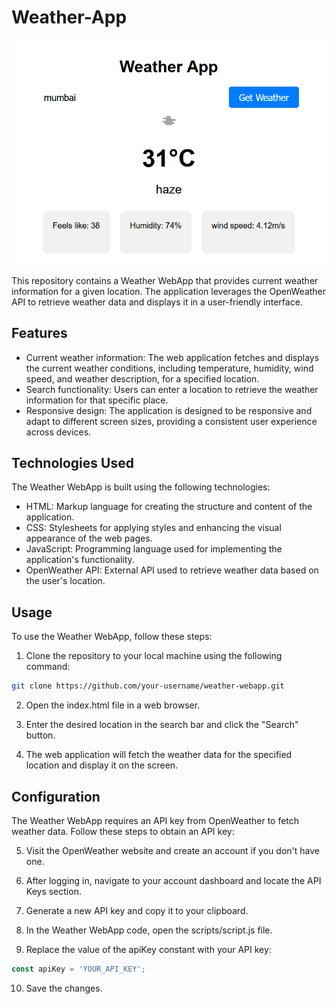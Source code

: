# Weather-App
![Weather App](screenshot.png)

This repository contains a Weather WebApp that provides current weather information for a given location. The application leverages the OpenWeather API to retrieve weather data and displays it in a user-friendly interface.
## Features
- Current weather information: The web application fetches and displays the current weather conditions, including temperature, humidity, wind speed, and weather     description, for a specified location.
- Search functionality: Users can enter a location to retrieve the weather information for that specific place.
- Responsive design: The application is designed to be responsive and adapt to different screen sizes, providing a consistent user experience across devices.

## Technologies Used
The Weather WebApp is built using the following technologies: 
- HTML: Markup language for creating the structure and content of the application.
- CSS: Stylesheets for applying styles and enhancing the visual appearance of the web pages.
- JavaScript: Programming language used for implementing the application's functionality.
- OpenWeather API: External API used to retrieve weather data based on the user's location.

## Usage

To use the Weather WebApp, follow these steps:

1. Clone the repository to your local machine using the following command:

``` bash
git clone https://github.com/your-username/weather-webapp.git
```

2. Open the index.html file in a web browser.

3. Enter the desired location in the search bar and click the "Search" button.

4. The web application will fetch the weather data for the specified location and display it on the screen.

## Configuration

The Weather WebApp requires an API key from OpenWeather to fetch weather data. Follow these steps to obtain an API key:

5. Visit the OpenWeather website and create an account if you don't have one.

6. After logging in, navigate to your account dashboard and locate the API Keys section.

7. Generate a new API key and copy it to your clipboard.

8. In the Weather WebApp code, open the scripts/script.js file.

9. Replace the value of the apiKey constant with your API key:

```javascript
const apiKey = 'YOUR_API_KEY';
```
10. Save the changes.
